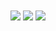 <div class="github-stats" align="center" width="100%" margin="auto">
  <img align="center" margin="50px" src="https://github-readme-stats.vercel.app/api?username=lilithsdemon&show_icons=true&theme=dracula"/>
  <img align="center" margin="50px" src="http://github-readme-streak-stats.herokuapp.com?user=lilithsdemon&theme=dracula"/>
  <img align="center" margin-top="50px" src="https://github-readme-stats.vercel.app/api/top-langs/?username=lilithsdemon&theme=dracula&layout=compact&hide=asp.net,HLSL,shaderlab"/>
</div>

<!--
**LilithsDemon/LilithsDemon** is a ✨ _special_ ✨ repository because its `README.md` (this file) appears on your GitHub profile.

Here are some ideas to get you started:

- 🔭 I’m currently working on ...
- 🌱 I’m currently learning ...
- 👯 I’m looking to collaborate on ...
- 🤔 I’m looking for help with ...
- 💬 Ask me about ...
- 📫 How to reach me: ...
- 😄 Pronouns: ...
- ⚡ Fun fact: ...
-->
